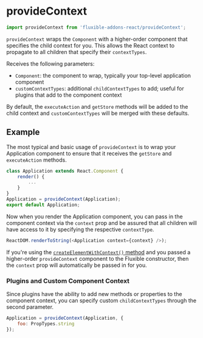 # provideContext

```js
import provideContext from 'fluxible-addons-react/provideContext';
```

`provideContext` wraps the `Component` with a higher-order component that
specifies the child context for you. This allows the React context to propagate
to all children that specify their `contextTypes`.

Receives the following parameters:

 * `Component`: the component to wrap, typically your top-level application
component
 * `customContextTypes`: additional `childContextTypes` to add; useful for
plugins that add to the component context

By default, the `executeAction` and `getStore` methods will be added to the
child context and `customContextTypes` will be merged with these defaults.

## Example

The most typical and basic usage of `provideContext` is to wrap your
Application component to ensure that it receives the `getStore` and
`executeAction` methods.

```js
class Application extends React.Component {
    render() {
        ...
    }
}
Application = provideContext(Application);
export default Application;
```

Now when you render the Application component, you can pass in the component
context via the `context` prop and be assured that all children will have
access to it by specifying the respective `contextType`.

```js
ReactDOM.renderToString(<Application context={context} />);
```

If you're using the
[`createElementWithContext()` method](createElementWithContext.md) and you
passed a higher-order `provideContext` component to the Fluxible constructor,
then the `context` prop will automatically be passed in for you.

### Plugins and Custom Component Context

Since plugins have the ability to add new methods or properties to the
component context, you can specify custom `childContextTypes` through the
second parameter.

```js
Application = provideContext(Application, {
    foo: PropTypes.string
});
```

